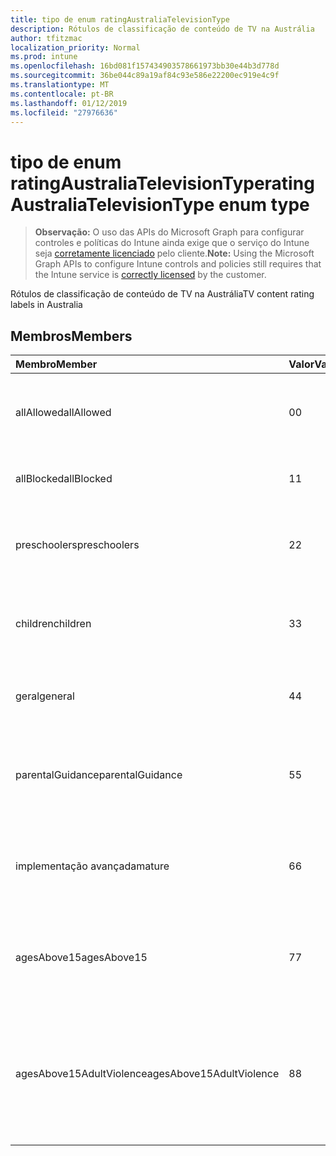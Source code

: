 ```yaml
---
title: tipo de enum ratingAustraliaTelevisionType
description: Rótulos de classificação de conteúdo de TV na Austrália
author: tfitzmac
localization_priority: Normal
ms.prod: intune
ms.openlocfilehash: 16bd081f157434903578661973bb30e44b3d778d
ms.sourcegitcommit: 36be044c89a19af84c93e586e22200ec919e4c9f
ms.translationtype: MT
ms.contentlocale: pt-BR
ms.lasthandoff: 01/12/2019
ms.locfileid: "27976636"
---
```

# <a name="ratingaustraliatelevisiontype-enum-type"></a><span data-ttu-id="0c0e5-103">tipo de enum ratingAustraliaTelevisionType</span><span class="sxs-lookup"><span data-stu-id="0c0e5-103">ratingAustraliaTelevisionType enum type</span></span>

> <span data-ttu-id="0c0e5-104">**Observação:** O uso das APIs do Microsoft Graph para configurar controles e políticas do Intune ainda exige que o serviço do Intune seja [corretamente licenciado](https://go.microsoft.com/fwlink/?linkid=839381) pelo cliente.</span><span class="sxs-lookup"><span data-stu-id="0c0e5-104">**Note:** Using the Microsoft Graph APIs to configure Intune controls and policies still requires that the Intune service is [correctly licensed](https://go.microsoft.com/fwlink/?linkid=839381) by the customer.</span></span>

<span data-ttu-id="0c0e5-105">Rótulos de classificação de conteúdo de TV na Austrália</span><span class="sxs-lookup"><span data-stu-id="0c0e5-105">TV content rating labels in Australia</span></span>
## <a name="members"></a><span data-ttu-id="0c0e5-106">Membros</span><span class="sxs-lookup"><span data-stu-id="0c0e5-106">Members</span></span>
|<span data-ttu-id="0c0e5-107">Membro</span><span class="sxs-lookup"><span data-stu-id="0c0e5-107">Member</span></span>|<span data-ttu-id="0c0e5-108">Valor</span><span class="sxs-lookup"><span data-stu-id="0c0e5-108">Value</span></span>|<span data-ttu-id="0c0e5-109">Descrição</span><span class="sxs-lookup"><span data-stu-id="0c0e5-109">Description</span></span>|
|:---|:---|:---|
|<span data-ttu-id="0c0e5-110">allAllowed</span><span class="sxs-lookup"><span data-stu-id="0c0e5-110">allAllowed</span></span>|<span data-ttu-id="0c0e5-111">0</span><span class="sxs-lookup"><span data-stu-id="0c0e5-111">0</span></span>|<span data-ttu-id="0c0e5-112">Valor padrão, para permitir que todos os TV mostra conteúdo</span><span class="sxs-lookup"><span data-stu-id="0c0e5-112">Default value, allow all TV shows content</span></span>|
|<span data-ttu-id="0c0e5-113">allBlocked</span><span class="sxs-lookup"><span data-stu-id="0c0e5-113">allBlocked</span></span>|<span data-ttu-id="0c0e5-114">1</span><span class="sxs-lookup"><span data-stu-id="0c0e5-114">1</span></span>|<span data-ttu-id="0c0e5-115">Não permitir que qualquer TV mostra conteúdo</span><span class="sxs-lookup"><span data-stu-id="0c0e5-115">Do not allow any TV shows content</span></span>|
|<span data-ttu-id="0c0e5-116">preschoolers</span><span class="sxs-lookup"><span data-stu-id="0c0e5-116">preschoolers</span></span>|<span data-ttu-id="0c0e5-117">2</span><span class="sxs-lookup"><span data-stu-id="0c0e5-117">2</span></span>|<span data-ttu-id="0c0e5-118">A classificação de P destina-se a preschoolers</span><span class="sxs-lookup"><span data-stu-id="0c0e5-118">The P classification is intended for preschoolers</span></span>|
|<span data-ttu-id="0c0e5-119">children</span><span class="sxs-lookup"><span data-stu-id="0c0e5-119">children</span></span>|<span data-ttu-id="0c0e5-120">3</span><span class="sxs-lookup"><span data-stu-id="0c0e5-120">3</span></span>|<span data-ttu-id="0c0e5-121">A classificação de C destina-se em 14 de filhos</span><span class="sxs-lookup"><span data-stu-id="0c0e5-121">The C classification is intended for children under 14</span></span>|
|<span data-ttu-id="0c0e5-122">geral</span><span class="sxs-lookup"><span data-stu-id="0c0e5-122">general</span></span>|<span data-ttu-id="0c0e5-123">4</span><span class="sxs-lookup"><span data-stu-id="0c0e5-123">4</span></span>|<span data-ttu-id="0c0e5-124">A classificação G é adequada para todos os anos</span><span class="sxs-lookup"><span data-stu-id="0c0e5-124">The G classification is suitable for all ages</span></span>|
|<span data-ttu-id="0c0e5-125">parentalGuidance</span><span class="sxs-lookup"><span data-stu-id="0c0e5-125">parentalGuidance</span></span>|<span data-ttu-id="0c0e5-126">5</span><span class="sxs-lookup"><span data-stu-id="0c0e5-126">5</span></span>|<span data-ttu-id="0c0e5-127">A classificação PG é recomendada para visualizadores jovens</span><span class="sxs-lookup"><span data-stu-id="0c0e5-127">The PG classification is recommended for young viewers</span></span>|
|<span data-ttu-id="0c0e5-128">implementação avançada</span><span class="sxs-lookup"><span data-stu-id="0c0e5-128">mature</span></span>|<span data-ttu-id="0c0e5-129">6</span><span class="sxs-lookup"><span data-stu-id="0c0e5-129">6</span></span>|<span data-ttu-id="0c0e5-130">A classificação M é recomendada para os visualizadores de mais de 15</span><span class="sxs-lookup"><span data-stu-id="0c0e5-130">The M classification is recommended for viewers over 15</span></span>|
|<span data-ttu-id="0c0e5-131">agesAbove15</span><span class="sxs-lookup"><span data-stu-id="0c0e5-131">agesAbove15</span></span>|<span data-ttu-id="0c0e5-132">7</span><span class="sxs-lookup"><span data-stu-id="0c0e5-132">7</span></span>|<span data-ttu-id="0c0e5-133">A classificação MA15 + não é adequada para os visualizadores em 15</span><span class="sxs-lookup"><span data-stu-id="0c0e5-133">The MA15+ classification is not suitable for viewers under 15</span></span>|
|<span data-ttu-id="0c0e5-134">agesAbove15AdultViolence</span><span class="sxs-lookup"><span data-stu-id="0c0e5-134">agesAbove15AdultViolence</span></span>|<span data-ttu-id="0c0e5-135">8</span><span class="sxs-lookup"><span data-stu-id="0c0e5-135">8</span></span>|<span data-ttu-id="0c0e5-136">A classificação AV15 + não é adequada para os visualizadores em 15, adulto violência específicos</span><span class="sxs-lookup"><span data-stu-id="0c0e5-136">The AV15+ classification is not suitable for viewers under 15, adult violence-specific</span></span>|



